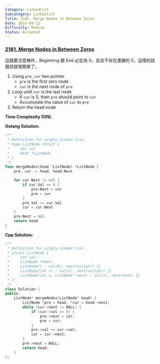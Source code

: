 ```yaml
---
Category: Linkedlist
Subcategory: Linkedlist
Title: 2181. Merge Nodes in Between Zeros
Date: 2025-09-12
Difficulty: Medium
Status: Accepted
---
```

### [2181. Merge Nodes in Between Zeros]

這題要注意條件，Beginning 跟 End 必定為 0，並且不存在連續的 0，這樣的話題目就很簡單了。

1.  Using `pre`, `cur` two pointer
    -   `pre` is the first zero node
    -   `cur` is the next node of `pre`
2.  Loop until `cur` is the last node
    -   If `cur` is 0, then `pre` should point to `cur`
    -   Accumulate the value of `cur` to `pre`
3.  Return the head node

**Time Complexity O(N).**

**Golang Solution:**
```go
/**
 * Definition for singly-linked list.
 * type ListNode struct {
 *     Val int
 *     Next *ListNode
 * }
 */
func mergeNodes(head *ListNode) *ListNode {
    pre, cur := head, head.Next

    for cur.Next != nil {
        if cur.Val == 0 {
            pre.Next = cur
            pre = cur
        }
        pre.Val += cur.Val
        cur = cur.Next
    }
    pre.Next = nil
    return head
}
```

**Cpp Solution:**
```c++
/**
 * Definition for singly-linked list.
 * struct ListNode {
 *     int val;
 *     ListNode *next;
 *     ListNode() : val(0), next(nullptr) {}
 *     ListNode(int x) : val(x), next(nullptr) {}
 *     ListNode(int x, ListNode *next) : val(x), next(next) {}
 * };
 */
class Solution {
public:
    ListNode* mergeNodes(ListNode* head) {
        ListNode *pre = head, *cur = head->next;
        while (cur->next != NULL) {
            if (cur->val == 0) {
                pre->next = cur;
                pre = cur;
            }
            pre->val += cur->val;
            cur = cur->next;
        }
        pre->next = NULL;
        return head;
    }
};
```

[2181. Merge Nodes in Between Zeros]: https://leetcode.com/problems/merge-nodes-in-between-zeros/